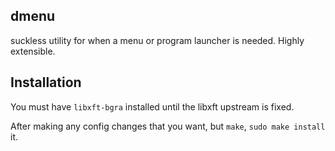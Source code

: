 ## dmenu
suckless utility for when a menu or program launcher is needed. Highly extensible.

## Installation

You must have `libxft-bgra` installed until the libxft upstream is fixed.

After making any config changes that you want, but `make`, `sudo make install` it.
